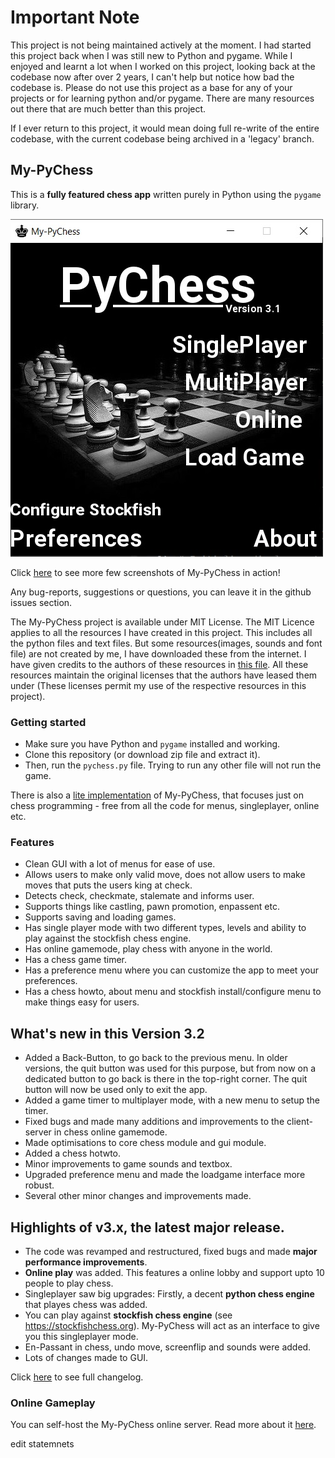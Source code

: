 # Important Note

This project is not being maintained actively at the moment. I had started this
project back when I was still new to Python and pygame. While I enjoyed and
learnt a lot when I worked on this project, looking back at the codebase now
after over 2 years, I can't help but notice how bad the codebase is.
Please do not use this project as a base for any of your projects or for learning
python and/or pygame. There are many resources out there that are much better
than this project.

If I ever return to this project, it would mean doing full re-write of the
entire codebase, with the current codebase being archived in a 'legacy' branch.

## My-PyChess

This is a **fully featured chess app** written purely in Python using the
`pygame` library.

![main image](screenshots/main.jpg)

Click [here](screenshots/screenshots.md) to see more few screenshots of My-PyChess in action!

Any bug-reports, suggestions or questions, you can leave it in the github issues section.

The My-PyChess project is available under MIT License. The MIT Licence applies to all the resources I have created in this project. This includes all the python files and text files. But some resources(images, sounds and font file) are not created by me, I have downloaded these from the internet. I have given credits to the authors of these resources in [this file](res/CREDITS.txt). All these resources maintain the original licenses that the authors have leased them under (These licenses permit my use of the respective resources in this project).

### Getting started

- Make sure you have Python and `pygame` installed and working.
- Clone this repository (or download zip file and extract it).
- Then, run the `pychess.py` file. Trying to run any other file will not run the game.

There is also a [lite implementation](https://github.com/ankith26/My-PyChess-lite/) of My-PyChess, that focuses just on chess programming - free from all the code for menus, singleplayer, online etc.

### Features

- Clean GUI with a lot of menus for ease of use.
- Allows users to make only valid move, does not allow users to make moves that puts the users king at check.
- Detects check, checkmate, stalemate and informs user.
- Supports things like castling, pawn promotion, enpassent etc.
- Supports saving and loading games.
- Has single player mode with two different types, levels and ability to play against the stockfish chess engine.
- Has online gamemode, play chess with anyone in the world.
- Has a chess game timer.
- Has a preference menu where you can customize the app to meet your preferences.
- Has a chess howto, about menu and stockfish install/configure menu to make things easy for users.

## What's new in this Version 3.2
- Added a Back-Button, to go back to the previous menu. In older versions, the quit button was used for this purpose, but from now on a dedicated button to go back is there in the top-right corner. The quit button will now be used only to exit the app.
- Added a game timer to multiplayer mode, with a new menu to setup the timer.
- Fixed bugs and made many additions and improvements to the client-server in chess online gamemode.
- Made optimisations to core chess module and gui module.
- Added a chess hotwto.
- Minor improvements to game sounds and textbox.
- Upgraded preference menu and made the loadgame interface more robust.
- Several other minor changes and improvements made.

## Highlights of v3.x, the latest major release.
- The code was revamped and restructured, fixed bugs and made **major performance improvements**.
- **Online play** was added. This features a online lobby and support upto 10 people to play chess.
- Singleplayer saw big upgrades: Firstly, a decent **python chess engine** that playes chess was added.
- You can play against **stockfish chess engine** (see https://stockfishchess.org). My-PyChess will act as an interface to give you this singleplayer mode.
- En-Passant in chess, undo move, screenflip and sounds were added.
- Lots of changes made to GUI.

Click [here](CHANGELOG.md) to see full changelog.

### Online Gameplay

You can self-host the My-PyChess online server. Read more about it [here](onlinehowto.txt).

edit statemnets

